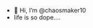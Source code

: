 - 👋 Hi, I’m @chaosmaker10
-   life is so dope....

<!---
chaosmaker10/chaosmaker10 is a ✨ special ✨ repository because its `README.md` (this file) appears on your GitHub profile.
You can click the Preview link to take a look at your changes.
--->
